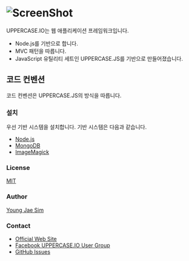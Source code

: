 # ![ScreenShot](https://raw.githubusercontent.com/UPPERCASE-Series/UPPERCASE.IO/master/LOGO.png)
UPPERCASE.IO는 웹 애플리케이션 프레임워크입니다.
* Node.js를 기반으로 합니다.
* MVC 패턴을 따릅니다.
* JavaScript 유틸리티 세트인 UPPERCASE.JS를 기반으로 만들어졌습니다.

## 코드 컨벤션
코드 컨벤션은 UPPERCASE.JS의 방식을 따릅니다.

### 설치
우선 기반 시스템을 설치합니다. 기반 시스템은 다음과 같습니다.
* [Node.js](http://nodejs.org)
* [MongoDB](http://www.mongodb.org)
* [ImageMagick](http://www.imagemagick.org)





### License
[MIT](LICENSE)

### Author
[Young Jae Sim](https://github.com/Hanul)

### Contact
* [Official Web Site](http://UPPERCASE.IO)
* [Facebook UPPERCASE.IO User Group](https://www.facebook.com/groups/uppercase/)
* [GitHub Issues](https://github.com/UPPERCASE-Series/UPPERCASE.IO/issues)
